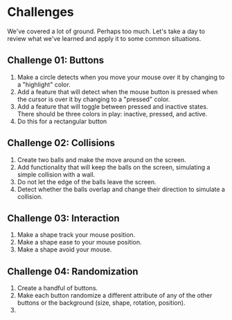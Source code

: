 # Challenges

We've covered a lot of ground. Perhaps too much. Let's take a day to review what we've learned and apply it to some common situations.

## Challenge 01: Buttons

1. Make a circle detects when you move your mouse over it by changing to a "highlight" color.
2. Add a feature that will detect when the mouse button is pressed when the cursor is over it by changing to a "pressed" color.
3. Add a feature that will toggle between pressed and inactive states. There should be three colors in play: inactive, pressed, and active.
4. Do this for a rectangular button


## Challenge 02: Collisions

1. Create two balls and make the move around on the screen.
2. Add functionality that will keep the balls on the screen, simulating a simple collision with a wall.
3. Do not let the edge of the balls leave the screen.
4. Detect whether the balls overlap and change their direction to simulate a collision.

## Challenge 03: Interaction

1. Make a shape track your mouse position.
2. Make a shape ease to your mouse position.
3. Make a shape avoid your mouse.

## Challenge 04: Randomization

1. Create a handful of buttons.
2. Make each button randomize a different attribute of any of the other buttons or the background (size, shape, rotation, position).
3. 